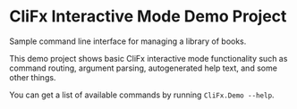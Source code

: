 ﻿# CliFx Interactive Mode Demo Project

Sample command line interface for managing a library of books.

This demo project shows basic CliFx interactive mode functionality such as command routing, argument parsing, autogenerated help text, and some other things.

You can get a list of available commands by running `CliFx.Demo --help`.